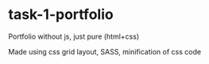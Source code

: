 # task-1-portfolio
Portfolio without js, just pure (html+css)

Made using css grid layout, SASS, minification of css code
